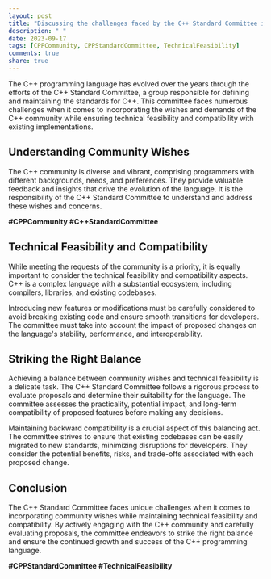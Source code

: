 ```yaml
---
layout: post
title: "Discussing the challenges faced by the C++ Standard Committee in balancing community wishes with technical feasibility"
description: " "
date: 2023-09-17
tags: [CPPCommunity, CPPStandardCommittee, TechnicalFeasibility]
comments: true
share: true
---
```


The C++ programming language has evolved over the years through the efforts of the C++ Standard Committee, a group responsible for defining and maintaining the standards for C++. This committee faces numerous challenges when it comes to incorporating the wishes and demands of the C++ community while ensuring technical feasibility and compatibility with existing implementations.

## Understanding Community Wishes

The C++ community is diverse and vibrant, comprising programmers with different backgrounds, needs, and preferences. They provide valuable feedback and insights that drive the evolution of the language. It is the responsibility of the C++ Standard Committee to understand and address these wishes and concerns.

**#CPPCommunity** **#C++StandardCommittee**

## Technical Feasibility and Compatibility

While meeting the requests of the community is a priority, it is equally important to consider the technical feasibility and compatibility aspects. C++ is a complex language with a substantial ecosystem, including compilers, libraries, and existing codebases.

Introducing new features or modifications must be carefully considered to avoid breaking existing code and ensure smooth transitions for developers. The committee must take into account the impact of proposed changes on the language's stability, performance, and interoperability.

## Striking the Right Balance

Achieving a balance between community wishes and technical feasibility is a delicate task. The C++ Standard Committee follows a rigorous process to evaluate proposals and determine their suitability for the language. The committee assesses the practicality, potential impact, and long-term compatibility of proposed features before making any decisions.

Maintaining backward compatibility is a crucial aspect of this balancing act. The committee strives to ensure that existing codebases can be easily migrated to new standards, minimizing disruptions for developers. They consider the potential benefits, risks, and trade-offs associated with each proposed change.

## Conclusion

The C++ Standard Committee faces unique challenges when it comes to incorporating community wishes while maintaining technical feasibility and compatibility. By actively engaging with the C++ community and carefully evaluating proposals, the committee endeavors to strike the right balance and ensure the continued growth and success of the C++ programming language.

**#CPPStandardCommittee** **#TechnicalFeasibility**